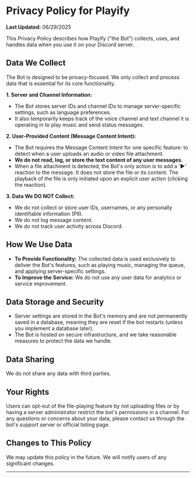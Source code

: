 # Privacy Policy for Playify

**Last Updated:** 06/29/2025

This Privacy Policy describes how Playify ("the Bot") collects, uses, and handles data when you use it on your Discord server.

## Data We Collect

The Bot is designed to be privacy-focused. We only collect and process data that is essential for its core functionality.

**1. Server and Channel Information:**
   - The Bot stores server IDs and channel IDs to manage server-specific settings, such as language preferences.
   - It also temporarily keeps track of the voice channel and text channel it is operating in to play music and send status messages.

**2. User-Provided Content (Message Content Intent):**
   - The Bot requires the Message Content Intent for one specific feature: to detect when a user uploads an audio or video file attachment.
   - **We do not read, log, or store the text content of any user messages.**
   - When a file attachment is detected, the Bot's only action is to add a '▶️' reaction to the message. It does not store the file or its content. The playback of the file is only initiated upon an explicit user action (clicking the reaction).

**3. Data We DO NOT Collect:**
   - We do not collect or store user IDs, usernames, or any personally identifiable information (PII).
   - We do not log message content.
   - We do not track user activity across Discord.

## How We Use Data

- **To Provide Functionality:** The collected data is used exclusively to deliver the Bot's features, such as playing music, managing the queue, and applying server-specific settings.
- **To Improve the Service:** We do not use any user data for analytics or service improvement.

## Data Storage and Security

- Server settings are stored in the Bot's memory and are not permanently saved in a database, meaning they are reset if the bot restarts (unless you implement a database later).
- The Bot is hosted on secure infrastructure, and we take reasonable measures to protect the data we handle.

## Data Sharing

We do not share any data with third parties.

## Your Rights

Users can opt-out of the file-playing feature by not uploading files or by having a server administrator restrict the bot's permissions in a channel. For any questions or concerns about your data, please contact us through the bot's support server or official listing page.

## Changes to This Policy

We may update this policy in the future. We will notify users of any significant changes.

---
